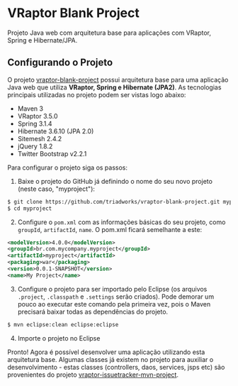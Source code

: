 VRaptor Blank Project
=====================

Projeto Java web com arquitetura base para aplicações com VRaptor, Spring e Hibernate/JPA.

Configurando o Projeto
-----------------------

O projeto [vraptor-blank-project](https://github.com/triadworks/vraptor-blank-project) possui arquitetura base para uma aplicação Java web que utiliza **VRaptor, Spring e Hibernate (JPA2)**. As tecnologias principais utilizadas no projeto podem ser vistas logo abaixo:

* Maven 3
* VRaptor 3.5.0
* Spring 3.1.4
* Hibernate 3.6.10 (JPA 2.0)
* Sitemesh 2.4.2
* jQuery 1.8.2
* Twitter Bootstrap v2.2.1

Para configurar o projeto siga os passos:

1. Baixe o projeto do GitHub já definindo o nome do seu novo projeto (neste caso, "myproject"):
```BASH
$ git clone https://github.com/triadworks/vraptor-blank-project.git myproject
$ cd myproject
```

2. Configure o `pom.xml` com as informações básicas do seu projeto, como `groupId`, `artifactId`, `name`. O pom.xml ficará semelhante a este:
```XML
<modelVersion>4.0.0</modelVersion>
<groupId>br.com.mycompany.myproject</groupId>
<artifactId>myproject</artifactId>
<packaging>war</packaging>
<version>0.0.1-SNAPSHOT</version>
<name>My Project</name>
```

3. Configure o projeto para ser importado pelo Eclipse (os arquivos `.project`, `.classpath` e `.settings` serão criados). Pode demorar um pouco ao executar este comando pela primeira vez, pois o Maven precisará baixar todas as dependências do projeto.
```BASH
$ mvn eclipse:clean eclipse:eclipse
```

4. Importe o projeto no Eclipse

Pronto! Agora é possível desenvolver uma aplicação utilizando esta arquitetura base. Algumas classes já existem no projeto para auxiliar o desenvolvimento - estas classes (controllers, daos, services, jsps etc) são provenientes do projeto [vraptor-issuetracker-mvn-project](https://github.com/rponte/vraptor-issuetracker-mvn-project).
